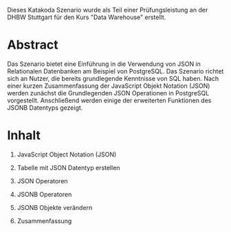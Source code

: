 Dieses Katakoda Szenario wurde als Teil einer Prüfungsleistung an der DHBW Stuttgart für den Kurs "Data Warehouse" erstellt.

# Abstract

Das Szenario bietet eine Einführung in die Verwendung von JSON in Relationalen Datenbanken am Beispiel von PostgreSQL. Das Szenario richtet sich an Nutzer, die bereits grundlegende Kenntnisse von SQL haben. Nach einer kurzen Zusammenfassung der JavaScript Objekt Notation (JSON) werden zunächst die Grundlegenden JSON Operationen in PostgreSQL vorgestellt. Anschließend werden einige der erweiterten Funktionen des JSONB Datentyps gezeigt.

# Inhalt

1. JavaScript Object Notation (JSON)

2. Tabelle mit JSON Datentyp erstellen

3. JSON Operatoren

4. JSONB Operatoren

5. JSONB Objekte verändern

6. Zusammenfassung